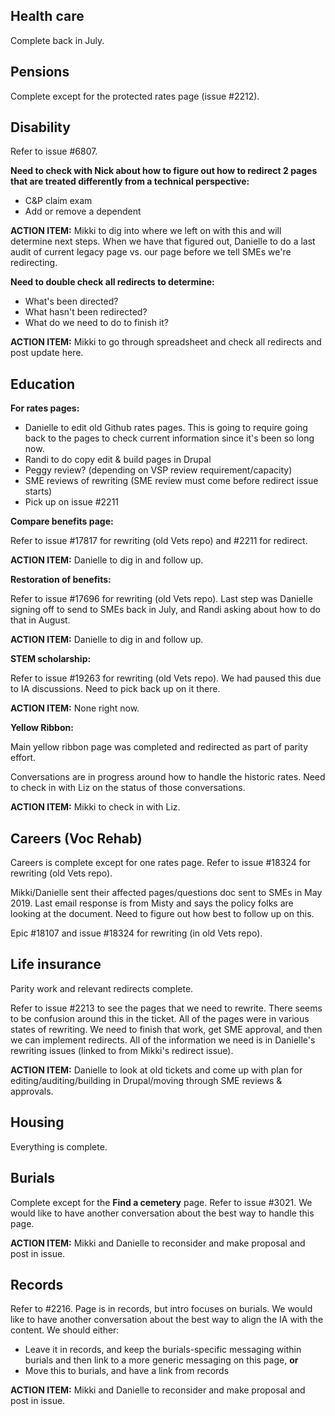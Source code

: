 
## Health care

Complete back in July.

## Pensions

Complete except for the protected rates page (issue #2212).

## Disability

Refer to issue #6807.

**Need to check with Nick about how to figure out how to redirect 2 pages that are treated differently from a technical perspective:**
- C&P claim exam
- Add or remove a dependent

**ACTION ITEM:** Mikki to dig into where we left on with this and will determine next steps. When we have that figured out, Danielle to do a last audit of current legacy page vs. our page before we tell SMEs we're redirecting.

**Need to double check all redirects to determine:**
- What's been directed?
- What hasn't been redirected?
- What do we need to do to finish it?

**ACTION ITEM:** Mikki to go through spreadsheet and check all redirects and post update here.

## Education

**For rates pages:**
- Danielle to edit old Github rates pages. This is going to require going back to the pages to check current information since it's been so long now.
- Randi to do copy edit & build pages in Drupal
- Peggy review? (depending on VSP review requirement/capacity)
- SME reviews of rewriting (SME review must come before redirect issue starts)
- Pick up on issue #2211

**Compare benefits page:**

Refer to issue #17817 for rewriting (old Vets repo) and #2211 for redirect.

**ACTION ITEM:** Danielle to dig in and follow up.

**Restoration of benefits:**

Refer to issue #17696 for rewriting (old Vets repo). Last step was Danielle signing off to send to SMEs back in July, and Randi asking about how to do that in August.

**ACTION ITEM:** Danielle to dig in and follow up.

**STEM scholarship:**

Refer to issue #19263 for rewriting (old Vets repo). We had paused this due to IA discussions. Need to pick back up on it there.

**ACTION ITEM:** None right now.

**Yellow Ribbon:**

Main yellow ribbon page was completed and redirected as part of parity effort.

Conversations are in progress around how to handle the historic rates. Need to check in with Liz on the status of those conversations.

**ACTION ITEM:** Mikki to check in with Liz. 

## Careers (Voc Rehab)

Careers is complete except for one rates page. Refer to issue #18324 for rewriting (old Vets repo).

Mikki/Danielle sent their affected pages/questions doc sent to SMEs in May 2019. Last email response is from Misty and says the policy folks are looking at the document. Need to figure out how best to follow up on this.

Epic #18107 and issue #18324 for rewriting (in old Vets repo). 

## Life insurance

Parity work and relevant redirects complete.

Refer to issue #2213 to see the pages that we need to rewrite. There seems to be confusion around this in the ticket. All of the pages were in various states of rewriting. We need to finish that work, get SME approval, and then we can implement redirects. All of the information we need is in Danielle's rewriting issues (linked to from Mikki's redirect issue).

**ACTION ITEM:** Danielle to look at old tickets and come up with plan for editing/auditing/building in Drupal/moving through SME reviews & approvals.

## Housing 

Everything is complete.

## Burials

Complete except for the **Find a cemetery** page. Refer to issue #3021. We would like to have another conversation about the best way to handle this page.

**ACTION ITEM:** Mikki and Danielle to reconsider and make proposal and post in issue.

## Records

Refer to #2216. Page is in records, but intro focuses on burials. We would like to have another conversation about the best way to align the IA with the content. We should either:
- Leave it in records, and keep the burials-specific messaging within burials and then link to a more generic messaging on this page, **or**
- Move this to burials, and have a link from records

**ACTION ITEM:** Mikki and Danielle to reconsider and make proposal and post in issue.


